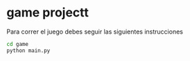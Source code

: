 # game projectt

Para correr el juego debes seguir las siguientes instrucciones


```sh
cd game
python main.py
```
